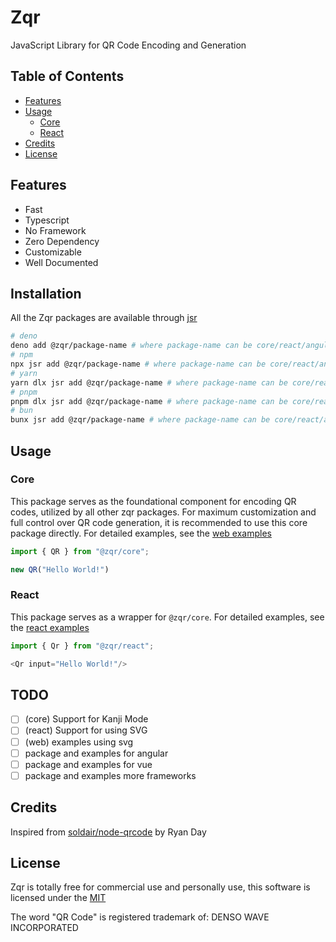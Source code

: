 # Zqr

JavaScript Library for QR Code Encoding and Generation

## Table of Contents

- [Features](#features)
- [Usage](#usage)
  - [Core](#core)
  - [React](#react)
- [Credits](#credits)
- [License](#license)

## Features

- Fast
- Typescript
- No Framework
- Zero Dependency
- Customizable
- Well Documented

## Installation

All the Zqr packages are available through [jsr](https://jsr.io/@zqr)

```bash
# deno
deno add @zqr/package-name # where package-name can be core/react/angular/....
# npm
npx jsr add @zqr/package-name # where package-name can be core/react/angular/....
# yarn
yarn dlx jsr add @zqr/package-name # where package-name can be core/react/angular/....
# pnpm
pnpm dlx jsr add @zqr/package-name # where package-name can be core/react/angular/....
# bun
bunx jsr add @zqr/package-name # where package-name can be core/react/angular/....
```

## Usage

### Core

This package serves as the foundational component for encoding QR codes, utilized by all other zqr packages. For maximum customization and full control over QR code generation, it is recommended to use this core package directly. For detailed examples, see the [web examples](https://github.com/yadav-saurabh/zqr/tree/main/examples/web)

```javascript
import { QR } from "@zqr/core";

new QR("Hello World!")
```

### React

This package serves as a wrapper for `@zqr/core`. For detailed examples, see the [react examples](https://github.com/yadav-saurabh/zqr/tree/main/examples/react)

```javascript
import { Qr } from "@zqr/react";

<Qr input="Hello World!"/>
```

## TODO

- [ ] (core) Support for Kanji Mode
- [ ] (react) Support for using SVG
- [ ] (web) examples using svg
- [ ] package and examples for angular
- [ ] package and examples for vue
- [ ] package and examples more frameworks

## Credits

Inspired from [soldair/node-qrcode](https://github.com/soldair/node-qrcode) by Ryan Day

## License

Zqr is totally free for commercial use and personally use, this software is licensed under the [MIT](https://github.com/yadav-saurabh/zqr/blob/main/LICENSE)

The word "QR Code" is registered trademark of: DENSO WAVE INCORPORATED
